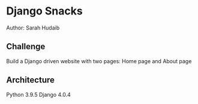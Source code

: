 # Django Snacks
Author: Sarah Hudaib

## Challenge
Build a Django driven website with two pages: Home page and About page

## Architecture
Python 3.9.5
Django 4.0.4
